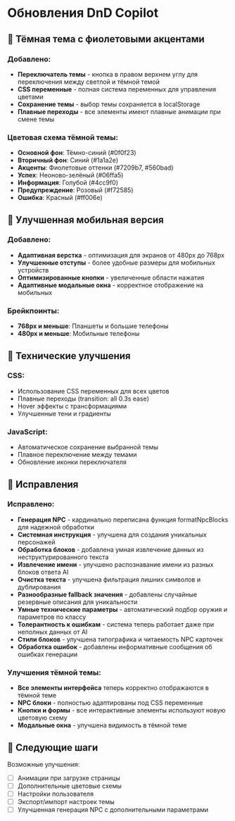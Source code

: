# Обновления DnD Copilot

## 🎨 Тёмная тема с фиолетовыми акцентами

### Добавлено:
- **Переключатель темы** - кнопка в правом верхнем углу для переключения между светлой и тёмной темой
- **CSS переменные** - полная система переменных для управления цветами
- **Сохранение темы** - выбор темы сохраняется в localStorage
- **Плавные переходы** - все элементы имеют плавные анимации при смене темы

### Цветовая схема тёмной темы:
- **Основной фон**: Тёмно-синий (#0f0f23)
- **Вторичный фон**: Синий (#1a1a2e) 
- **Акценты**: Фиолетовые оттенки (#7209b7, #560bad)
- **Успех**: Неоново-зелёный (#06ffa5)
- **Информация**: Голубой (#4cc9f0)
- **Предупреждение**: Розовый (#f72585)
- **Ошибка**: Красный (#ff006e)

## 📱 Улучшенная мобильная версия

### Добавлено:
- **Адаптивная верстка** - оптимизация для экранов от 480px до 768px
- **Улучшенные отступы** - более удобные размеры для мобильных устройств
- **Оптимизированные кнопки** - увеличенные области нажатия
- **Адаптивные модальные окна** - корректное отображение на мобильных

### Брейкпоинты:
- **768px и меньше**: Планшеты и большие телефоны
- **480px и меньше**: Мобильные телефоны

## 🔧 Технические улучшения

### CSS:
- Использование CSS переменных для всех цветов
- Плавные переходы (transition: all 0.3s ease)
- Hover эффекты с трансформациями
- Улучшенные тени и градиенты

### JavaScript:
- Автоматическое сохранение выбранной темы
- Плавное переключение между темами
- Обновление иконки переключателя

## 🔧 Исправления

### Исправлено:
- **Генерация NPC** - кардинально переписана функция formatNpcBlocks для надежной обработки
- **Системная инструкция** - улучшена для создания уникальных персонажей
- **Обработка блоков** - добавлена умная извлечение данных из неструктурированного текста
- **Извлечение имени** - улучшено распознавание имени из разных блоков ответа AI
- **Очистка текста** - улучшена фильтрация лишних символов и дублирования
- **Разнообразные fallback значения** - добавлены случайные резервные описания для уникальности
- **Умные технические параметры** - автоматический подбор оружия и параметров по классу
- **Толерантность к ошибкам** - система теперь работает даже при неполных данных от AI
- **Стили блоков** - улучшена типографика и читаемость NPC карточек
- **Обработка ошибок** - добавлены информативные сообщения об ошибках генерации

### Улучшения тёмной темы:
- **Все элементы интерфейса** теперь корректно отображаются в тёмной теме
- **NPC блоки** - полностью адаптированы под CSS переменные
- **Кнопки и формы** - все интерактивные элементы используют новую цветовую схему
- **Модальные окна** - улучшена видимость в тёмной теме

## 🎯 Следующие шаги

Возможные улучшения:
- [ ] Анимации при загрузке страницы
- [ ] Дополнительные цветовые схемы
- [ ] Настройки пользователя
- [ ] Экспорт/импорт настроек темы
- [ ] Улучшенная генерация NPC с дополнительными параметрами
